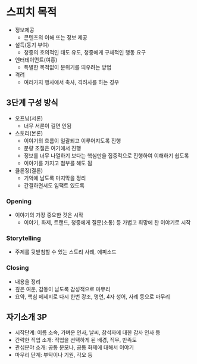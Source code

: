 
# 스피치 목적

- 정보제공
  - 콘텐츠의 이해 또는 정보 제공
- 설득(동기 부여)
  - 청중의 호의적인 태도 유도, 청중에게 구체적인 행동 요구
- 엔터테이먼트(여흥)
  - 특별한 목적없이 분위기를 띄우려는 방법
- 격려
  - 여러가지 행사에서 축사, 격려사를 하는 경우

## 3단계 구성 방식

  - 오프닝(서론) 
    - 너무 서론이 길면 안됨
  - 스토리(본론)
    - 이야기의 흐름이 일괄되고 이루어지도록 진행
    - 분량 조절은 여기에서 진행
    - 정보를 너무 나열하기 보다는 핵심만을 집중적으로 진행하여 이해하기 쉽도록
    - 이야기를 가지고 첨부를 해도 됨
  - 클론징(결론)
    - 기억에 남도록 마지막을 정리
    - 간결하면서도 임팩트 있도록


### Opening

  - 이야기의 가장 중요한 것은 시작
    - 이야기, 화제, 트랜드, 청중에게 질문(소통) 등 가볍고 희망에 찬 이야기로 시작
  
### Storytelling

  - 주제를 뒷받침할 수 있는 스토리 사례, 에피소드
    
### Closing

  - 내용을 정리
  - 깊은 여운, 감동이 남도록 감성적으로 마무리
  - 요약, 핵심 메세지로 다시 한번 강조, 명언, 4자 성어, 사례 등으로 마무리


## 자기소개 3P

  - 시작단계: 이름 소속, 가벼운 인사, 날씨, 참석자에 대한 감사 인사 등
  - 간략한 직업 소개: 직업을 선택하게 된 배경, 직무, 만족도
  - 관심분야 소개: 공통 분모나, 공통 화제에 대해서 이야기
  - 마무리 단계: 부탁이나 기원, 각오 등 